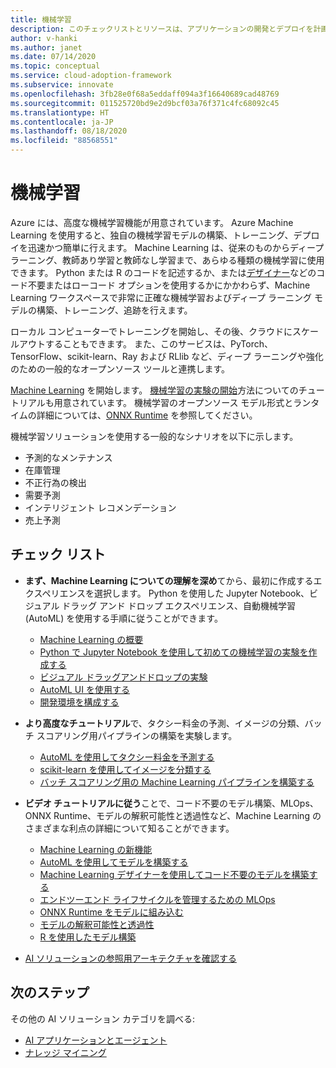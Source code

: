 ```yaml
---
title: 機械学習
description: このチェックリストとリソースは、アプリケーションの開発とデプロイを計画するのに役立ちます。
author: v-hanki
ms.author: janet
ms.date: 07/14/2020
ms.topic: conceptual
ms.service: cloud-adoption-framework
ms.subservice: innovate
ms.openlocfilehash: 3fb28e0f68a5eddaff094a3f16640689cad48769
ms.sourcegitcommit: 011525720bd9e2d9bcf03a76f371c4fc68092c45
ms.translationtype: HT
ms.contentlocale: ja-JP
ms.lasthandoff: 08/18/2020
ms.locfileid: "88568551"
---
```

<!-- cSpell:ignore scikit RLlib ONNX Jupyter -->

# <a name="machine-learning"></a>機械学習

Azure には、高度な機械学習機能が用意されています。 Azure Machine Learning を使用すると、独自の機械学習モデルの構築、トレーニング、デプロイを迅速かつ簡単に行えます。 Machine Learning は、従来のものからディープ ラーニング、教師あり学習と教師なし学習まで、あらゆる種類の機械学習に使用できます。 Python または R のコードを記述するか、または[デザイナー](/azure/machine-learning/tutorial-designer-automobile-price-train-score)などのコード不要またはローコード オプションを使用するかにかかわらず、Machine Learning ワークスペースで非常に正確な機械学習およびディープ ラーニング モデルの構築、トレーニング、追跡を行えます。

ローカル コンピューターでトレーニングを開始し、その後、クラウドにスケールアウトすることもできます。 また、このサービスは、PyTorch、TensorFlow、scikit-learn、Ray および RLlib など、ディープ ラーニングや強化のための一般的なオープンソース ツールと連携します。

[Machine Learning](/azure/machine-learning/) を開始します。 [機械学習の実験の開始](/azure/machine-learning/tutorial-1st-experiment-sdk-setup)方法についてのチュートリアルも用意されています。 機械学習のオープンソース モデル形式とランタイムの詳細については、[ONNX Runtime](http://onnxruntime.ai) を参照してください。

機械学習ソリューションを使用する一般的なシナリオを以下に示します。

- 予測的なメンテナンス
- 在庫管理
- 不正行為の検出
- 需要予測
- インテリジェント レコメンデーション
- 売上予測

## <a name="checklist"></a>チェック リスト

- **まず、Machine Learning についての理解を深め**てから、最初に作成するエクスペリエンスを選択します。 Python を使用した Jupyter Notebook、ビジュアル ドラッグ アンド ドロップ エクスペリエンス、自動機械学習 (AutoML) を使用する手順に従うことができます。

  - [Machine Learning の概要](/azure/machine-learning/overview-what-is-azure-ml)
  - [Python で Jupyter Notebook を使用して初めての機械学習の実験を作成する](/azure/machine-learning/tutorial-1st-experiment-sdk-setup)
  - [ビジュアル ドラッグアンドドロップの実験](/azure/machine-learning/tutorial-designer-automobile-price-train-score)
  - [AutoML UI を使用する](/azure/machine-learning/tutorial-first-experiment-automated-ml)
  - [開発環境を構成する](/azure/machine-learning/how-to-configure-environment)

- **より高度なチュートリアル**で、タクシー料金の予測、イメージの分類、バッチ スコアリング用パイプラインの構築を実験します。

  - [AutoML を使用してタクシー料金を予測する](/azure/machine-learning/tutorial-auto-train-models)
  - [scikit-learn を使用してイメージを分類する](/azure/machine-learning/tutorial-train-models-with-aml)
  - [バッチ スコアリング用の Machine Learning パイプラインを構築する](/azure/machine-learning/tutorial-pipeline-batch-scoring-classification)

- **ビデオ チュートリアルに従う**ことで、コード不要のモデル構築、MLOps、ONNX Runtime、モデルの解釈可能性と透過性など、Machine Learning のさまざまな利点の詳細について知ることができます。

  - [Machine Learning の新機能](https://channel9.msdn.com/Shows/AI-Show/Allup-Azure-ML)
  - [AutoML を使用してモデルを構築する](https://aka.ms/automlvideo)
  - [Machine Learning デザイナーを使用してコード不要のモデルを構築する](https://aka.ms/studioanddesigner)
  - [エンドツーエンド ライフサイクルを管理するための MLOps](https://aka.ms/mlopsvideo)
  - [ONNX Runtime をモデルに組み込む](https://www.youtube.com/watch?v=qy7X2JGLUC4)
  - [モデルの解釈可能性と透過性](https://aka.ms/azuremlinterpret)
  - [R を使用したモデル構築](https://aka.ms/Rmodels)

- [AI ソリューションの参照用アーキテクチャを確認する](/azure/architecture/browse/#ai--machine-learning)

## <a name="next-steps"></a>次のステップ

その他の AI ソリューション カテゴリを調べる:

- [AI アプリケーションとエージェント](./ai-applications.md)
- [ナレッジ マイニング](./knowledge-mining.md)
